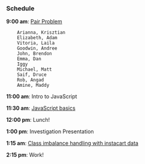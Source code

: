 ### Schedule

**9:00 am**: [Pair Problem](pair_board.md)

		Arianna, Krisztian
		Elizabeth, Adam
		Vitoria, Laila
		Goodwin, Andree
		John, Brendon
		Emma, Dan
		Iggy
		Michael, Matt
		Saif, Druce
		Rob, Angad
		Amine, Maddy

**11:00 am**: Intro to JavaScript

**11:30 am**: [JavaScript basics](javascript_basics.md)

**12:00 pm**: Lunch!

**1:00 pm**: Investigation Presentation

**1:15 am**: [Class imbalance handling with instacart data](../01-trees_FE/fe_classimb_instacart/class_imbalance_instacart.ipynb)

**2:15 pm**: Work!

